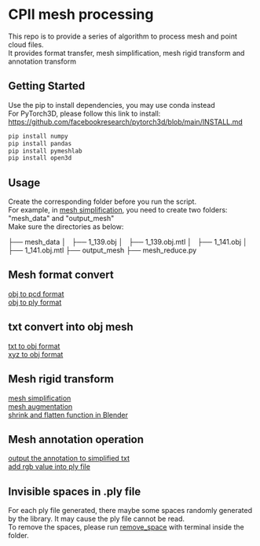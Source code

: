 # CPII mesh processing
This repo is to provide a series of algorithm to process mesh and point cloud files. \
It provides format transfer, mesh simplification, mesh rigid transform and annotation transform 

## Getting Started
Use the pip to install dependencies, you may use conda instead \
For PyTorch3D, please follow this link to install: https://github.com/facebookresearch/pytorch3d/blob/main/INSTALL.md

```bash
pip install numpy
pip install pandas
pip install pymeshlab
pip install open3d
```
## Usage
Create the corresponding folder before you run the script. \
For example, in [mesh simplification](./mesh_reduce.py), you need to create two folders: "mesh_data" and "output_mesh" \
Make sure the directories as below:

├── mesh_data
│   ├── 1_139.obj
│   ├── 1_139.obj.mtl
│   ├── 1_141.obj
│   ├── 1_141.obj.mtl
├── output_mesh
├── mesh_reduce.py

## Mesh format convert
[obj to pcd format](./obj_to_pcd.py) \
[obj to ply format](./obj_to_ply.py)

## txt convert into obj mesh
[txt to obj format](./txt_to_obj.py) \
[xyz to obj format](./xyz_to_obj.py)

## Mesh rigid transform
[mesh simplification](./mesh_reduce.py) \
[mesh augmentation](./mesh_rigid_transform.py) \
[shrink and flatten function in Blender](./shrink_flatten.py)

## Mesh annotation operation
[output the annotation to simplified txt](./annotation_output.py) \
[add rgb value into ply file](./apply_color_to_ply.py)

## Invisible spaces in .ply file
For each ply file generated, there maybe some spaces randomly generated by the library. It may cause the ply file cannot be read. \
To remove the spaces, please run [remove_space](./remove_space.txt) with terminal inside the folder.

